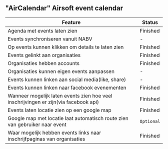 ## "AirCalendar" Airsoft event calendar

|Feature | Status |
|--------|--------|
|Agenda met events laten zien |Finished|
|Events synchroniseren vanuit NABV|-|
|Op events kunnen klikken om details te laten zien|Finished|
|Events gelinkt aan organisaties|Finished|
|Organisaties hebben accounts|Finished|
|Organisaties kunnen eigen events aanpassen|-|
|Events kunnen linken aan social media(like, share)|-|
|Events kunnen linken naar facebook evenementen|Finished|
|Wanneer mogelijk laten events zien hoe veel inschrijvingen er zijn(via facebook api)|Finished|
|Events laten locatie zien op een google map|Finished|
|Google map met locatie laat automatisch route zien van gebruiker naar event|`Optional`|
|Waar mogelijk hebben events links naar inschrijfpaginas van organisaties|Finished|



